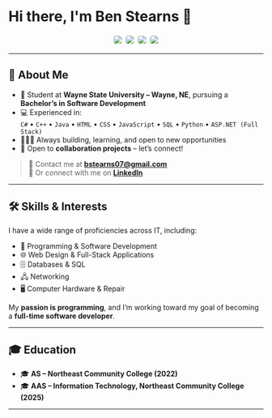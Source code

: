 # Hi there, I'm Ben Stearns 👋

<p align="center">
  <img src="https://img.shields.io/badge/Focus-Software%20Development-blue?style=flat-square&logo=visualstudio" style="border:2px solid white; border-radius:6px;" />
  <img src="https://img.shields.io/badge/Student-Wayne%20State%20University-green?style=flat-square" style="border:2px solid white; border-radius:6px;" />
  <img src="https://img.shields.io/badge/Email-bstearns07%40gmail.com-red?style=flat-square&logo=gmail" style="border:2px solid white; border-radius:6px;" />
  <a href="https://www.linkedin.com/in/ben-stearns-474261283/">
    <img src="https://img.shields.io/badge/LinkedIn-Profile-blue?style=flat-square&logo=linkedin" style="border:2px solid white; border-radius:6px;" />
  </a>
</p>

---

## 🚀 About Me

- 🏦 Student at **Wayne State University – Wayne, NE**, pursuing a **Bachelor’s in Software Development**
- 💻 Experienced in:  
  `C#` • `C++` • `Java` • `HTML` • `CSS` • `JavaScript` • `SQL` • `Python` • `ASP.NET (Full Stack)`
- 👨🏻‍💻 Always building, learning, and open to new opportunities
- 🧠 Open to **collaboration projects** – let’s connect!

> 💬 Contact me at **[bstearns07@gmail.com](mailto:bstearns07@gmail.com)**  
> 🔗 Or connect with me on <a href="https://www.linkedin.com/in/ben-stearns-474261283/" target="_blank">**LinkedIn**</a>

---

## 🛠 Skills & Interests

I have a wide range of proficiencies across IT, including:

- 💾 Programming & Software Development
- 🌐 Web Design & Full-Stack Applications
- 🗄 Databases & SQL
- 🖧 Networking
- 🖥 Computer Hardware & Repair

My **passion is programming**, and I’m working toward my goal of becoming a **full-time software developer**.

---

## 🎓 Education

- 🎓 **AS – Northeast Community College (2022)**
- 🎓 **AAS – Information Technology, Northeast Community College (2025)**

---
